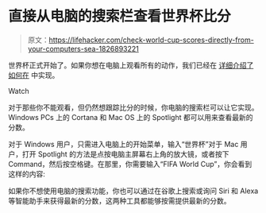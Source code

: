 # 直接从电脑的搜索栏查看世界杯比分

> 原文：<https://lifehacker.com/check-world-cup-scores-directly-from-your-computers-sea-1826893221>

世界杯正式开始了。如果你想在电脑上观看所有的动作，我们已经在 [详细介绍了如何在](https://lifehacker.com/how-to-watch-the-world-cup-even-without-a-tv-1826811241) 中实现。

Watch

对于那些你不能观看，但仍然想跟踪比分的时候，你电脑的搜索栏可以让它实现。Windows PCs 上的 Cortana 和 Mac OS 上的 Spotlight 都可以用来查看最新的分数。

对于 Windows 用户，只需进入电脑上的开始菜单，输入“世界杯”对于 Mac 用户，打开 Spotlight 的方法是点按电脑主屏幕右上角的放大镜，或者按下 Command，然后按空格键。在那里，你需要输入“FIFA World Cup”，你会看到这样的内容:

如果你不想使用电脑的搜索功能，你也可以通过在谷歌上搜索或询问 Siri 和 Alexa 等智能助手来获得最新的分数，这两种工具都能够按需提供最新的分数。